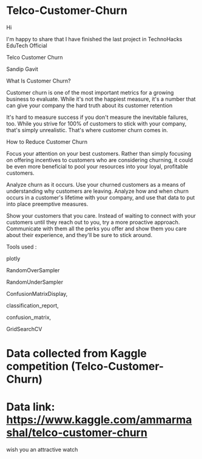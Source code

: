 # Telco-Customer-Churn

Hi

I'm happy to share that I have finished the last project in TechnoHacks EduTech Official

Telco Customer Churn

Sandip Gavit



What Is Customer Churn?

Customer churn is one of the most important metrics for a growing business to evaluate. While it's not the happiest measure, it's a number that can give your company the hard truth about its customer retention

It's hard to measure success if you don't measure the inevitable failures, too. While you strive for 100% of customers to stick with your company, that's simply unrealistic. That's where customer churn comes in.



How to Reduce Customer Churn

Focus your attention on your best customers. Rather than simply focusing on offering incentives to customers who are considering churning, it could be even more beneficial to pool your resources into your loyal, profitable customers.



Analyze churn as it occurs. Use your churned customers as a means of understanding why customers are leaving. Analyze how and when churn occurs in a customer's lifetime with your company, and use that data to put into place preemptive measures.



Show your customers that you care. Instead of waiting to connect with your customers until they reach out to you, try a more proactive approach. Communicate with them all the perks you offer and show them you care about their experience, and they'll be sure to stick around.





Tools used :

plotly

RandomOverSampler

RandomUnderSampler

ConfusionMatrixDisplay,

classification_report,

confusion_matrix,

GridSearchCV


# Data collected from Kaggle competition (Telco-Customer-Churn)


# Data link: https://www.kaggle.com/ammarmashal/telco-customer-churn

wish you an attractive watch 
